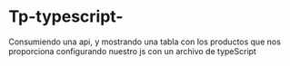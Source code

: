 # Tp-typescript-
Consumiendo una api, y mostrando una tabla con los productos que nos proporciona configurando nuestro js con un archivo de typeScript
